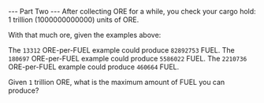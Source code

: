 --- Part Two ---
After collecting ORE for a while, you check your cargo hold: 1 trillion (1000000000000) units of ORE.

With that much ore, given the examples above:

The `13312` ORE-per-FUEL example could produce `82892753` FUEL.
The `180697` ORE-per-FUEL example could produce `5586022` FUEL.
The `2210736` ORE-per-FUEL example could produce `460664` FUEL.

Given `1` trillion ORE, what is the maximum amount of FUEL you can produce?
